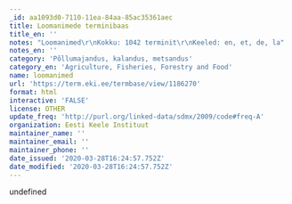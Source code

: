 ```yaml
---
_id: aa1093d0-7110-11ea-84aa-85ac35361aec
title: Loomanimede terminibaas
title_en: ''
notes: "Loomanimed\r\nKokku: 1042 terminit\r\nKeeled: en, et, de, la"
notes_en: ''
category: 'Põllumajandus, kalandus, metsandus'
category_en: 'Agriculture, Fisheries, Forestry and Food'
name: loomanimed
url: 'https://term.eki.ee/termbase/view/1186270'
format: html
interactive: 'FALSE'
license: OTHER
update_freq: 'http://purl.org/linked-data/sdmx/2009/code#freq-A'
organization: Eesti Keele Instituut
maintainer_name: ''
maintainer_email: ''
maintainer_phone: ''
date_issued: '2020-03-28T16:24:57.752Z'
date_modified: '2020-03-28T16:24:57.752Z'
---
```

undefined
